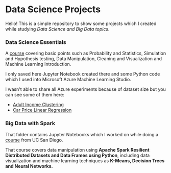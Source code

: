 # Data Science Projects

Hello! This is a simple repository to show some projects which I created while studying *Data Science and Big Data topics*.

### Data Science Essentials

A [course](https://courses.edx.org/courses/course-v1:Microsoft+DAT203.1x+1T2018a/course/) covering basic points such as Probability and Statistics, Simulation and Hypothesis testing, Data Manipulation, Cleaning and Visualization and Machine Learning Introduction.

I only saved here Jupyter Notebook created there and some Python code which I used into Microsoft Azure Machine Learning Studio.

I wasn't able to share all Azure experiments because of dataset size but you can see some of them here:

* [Adult Income Clustering](https://gallery.cortanaintelligence.com/Experiment/Adult-Income-Clustering-on-6-20-2018)
*  [Car Price Linear Regression](https://gallery.cortanaintelligence.com/Experiment/Auto-Linear-Regression-on-6-19-2018)

### Big Data with Spark
That folder contains Jupyter Notebooks which I worked on while doing a [course](https://courses.edx.org/courses/course-v1:UCSanDiegoX+DSE230x+1T2018/course/) from UC San Diego.

That course covers data manipulation using **Apache Spark Resilient Distributed Datasets and Data Frames using Python**, including data visualization and machine learning techniques as **K-Means, Decision Trees and Neural Networks.**
